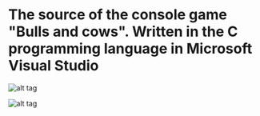 # The source of the console game "Bulls and cows". Written in the C programming language in Microsoft Visual Studio
![alt tag](https://i.imgur.com/b87s7p4.jpg)

![alt tag](https://i.imgur.com/jQ4mUHn.jpg)
